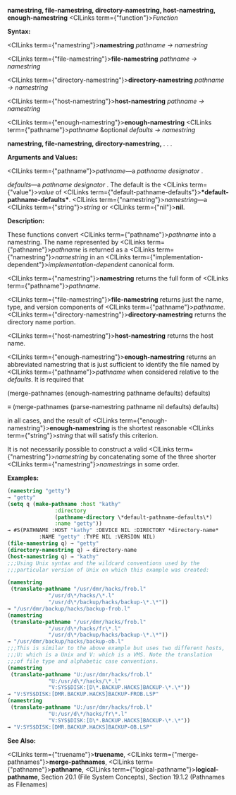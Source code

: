 **namestring, file-namestring, directory-namestring, host-namestring, enough-namestring** <ClLinks  term={"function"}><i>Function</i></ClLinks> 



**Syntax:** 



<ClLinks  term={"namestring"}><b>namestring</b></ClLinks> *pathname → namestring* 



<ClLinks  term={"file-namestring"}><b>file-namestring</b></ClLinks> *pathname → namestring* 



<ClLinks  term={"directory-namestring"}><b>directory-namestring</b></ClLinks> *pathname → namestring* 



<ClLinks  term={"host-namestring"}><b>host-namestring</b></ClLinks> *pathname → namestring* 



<ClLinks  term={"enough-namestring"}><b>enough-namestring</b></ClLinks> <ClLinks  term={"pathname"}><i>pathname</i></ClLinks> &amp;optional *defaults → namestring* 







 



 



**namestring, file-namestring, directory-namestring,** *. . .* 



**Arguments and Values:** 



<ClLinks  term={"pathname"}><i>pathname</i></ClLinks>—a *pathname designator* . 



*defaults*—a *pathname designator* . The default is the <ClLinks  term={"value"}><i>value</i></ClLinks> of <ClLinks  term={"default-pathname-defaults"}><b>\*default-pathname-defaults\*</b></ClLinks>. <ClLinks  term={"namestring"}><i>namestring</i></ClLinks>—a <ClLinks  term={"string"}><i>string</i></ClLinks> or <ClLinks  term={"nil"}><b>nil</b></ClLinks>. 



**Description:** 



These functions convert <ClLinks  term={"pathname"}><i>pathname</i></ClLinks> into a namestring. The name represented by <ClLinks  term={"pathname"}><i>pathname</i></ClLinks> is returned as a <ClLinks  term={"namestring"}><i>namestring</i></ClLinks> in an <ClLinks  term={"implementation-dependent"}><i>implementation-dependent</i></ClLinks> canonical form. 



<ClLinks  term={"namestring"}><b>namestring</b></ClLinks> returns the full form of <ClLinks  term={"pathname"}><i>pathname</i></ClLinks>. 



<ClLinks  term={"file-namestring"}><b>file-namestring</b></ClLinks> returns just the name, type, and version components of <ClLinks  term={"pathname"}><i>pathname</i></ClLinks>. <ClLinks  term={"directory-namestring"}><b>directory-namestring</b></ClLinks> returns the directory name portion. 



<ClLinks  term={"host-namestring"}><b>host-namestring</b></ClLinks> returns the host name. 



<ClLinks  term={"enough-namestring"}><b>enough-namestring</b></ClLinks> returns an abbreviated namestring that is just sufficient to identify the file named by <ClLinks  term={"pathname"}><i>pathname</i></ClLinks> when considered relative to the *defaults*. It is required that 



(merge-pathnames (enough-namestring pathname defaults) defaults) 



*≡* (merge-pathnames (parse-namestring pathname nil defaults) defaults) 



in all cases, and the result of <ClLinks  term={"enough-namestring"}><b>enough-namestring</b></ClLinks> is the shortest reasonable <ClLinks  term={"string"}><i>string</i></ClLinks> that will satisfy this criterion. 



It is not necessarily possible to construct a valid <ClLinks  term={"namestring"}><i>namestring</i></ClLinks> by concatenating some of the three shorter <ClLinks  term={"namestring"}><i>namestrings</i></ClLinks> in some order. 



**Examples:**
```lisp
(namestring "getty") 
→ "getty" 
(setq q (make-pathname :host "kathy" 
		       :directory 
		       (pathname-directory \*default-pathname-defaults\*) 
		       :name "getty")) 
→ #S(PATHNAME :HOST "kathy" :DEVICE NIL :DIRECTORY *directory-name* 
	      :NAME "getty" :TYPE NIL :VERSION NIL) 
(file-namestring q) → "getty" 
(directory-namestring q) → directory-name 
(host-namestring q) → "kathy" 
;;;Using Unix syntax and the wildcard conventions used by the 
;;;particular version of Unix on which this example was created: 

(namestring 
 (translate-pathname "/usr/dmr/hacks/frob.l" 
		     "/usr/d\*/hacks/\*.l" 
		     "/usr/d\*/backup/hacks/backup-\*.\*")) 
→ "/usr/dmr/backup/hacks/backup-frob.l" 
(namestring 
 (translate-pathname "/usr/dmr/hacks/frob.l" 
		     "/usr/d\*/hacks/fr\*.l" 
		     "/usr/d\*/backup/hacks/backup-\*.\*")) 
→ "/usr/dmr/backup/hacks/backup-ob.l" 
;;;This is similar to the above example but uses two different hosts, 
;;;U: which is a Unix and V: which is a VMS. Note the translation 
;;;of file type and alphabetic case conventions. 
(namestring 
 (translate-pathname "U:/usr/dmr/hacks/frob.l" 
		     "U:/usr/d\*/hacks/\*.l" 
		     "V:SYS$DISK:[D\*.BACKUP.HACKS]BACKUP-\*.\*")) 
→ "V:SYS$DISK:[DMR.BACKUP.HACKS]BACKUP-FROB.LSP" 
(namestring 
 (translate-pathname "U:/usr/dmr/hacks/frob.l" 
		     "U:/usr/d\*/hacks/fr\*.l" 
		     "V:SYS$DISK:[D\*.BACKUP.HACKS]BACKUP-\*.\*")) 
→ "V:SYS$DISK:[DMR.BACKUP.HACKS]BACKUP-OB.LSP" 
```
**See Also:** 



<ClLinks  term={"truename"}><b>truename</b></ClLinks>, <ClLinks  term={"merge-pathnames"}><b>merge-pathnames</b></ClLinks>, <ClLinks  term={"pathname"}><b>pathname</b></ClLinks>, <ClLinks  term={"logical-pathname"}><b>logical-pathname</b></ClLinks>, Section 20.1 (File System Concepts), Section 19.1.2 (Pathnames as Filenames) 



